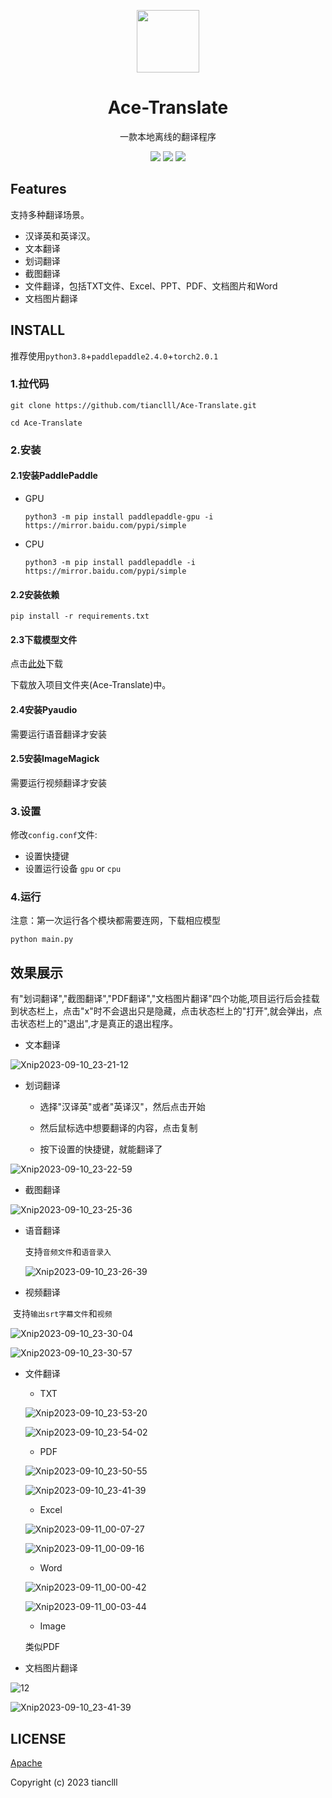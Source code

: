 <p align="center">
<img src="image/translate.png" style="width:100px;" />
</p>
<h1 align="center">Ace-Translate</h1>
<p align="center">
一款本地离线的翻译程序
</p>



<p align="center">
  <img src="https://img.shields.io/badge/Ace%20Translate-pink">
  <img src="https://img.shields.io/badge/paddlepaddle-v2.4.0-blue">
  <img src="https://img.shields.io/badge/torch-v2.0.1-blue">
</p>




## Features

支持多种翻译场景。

- 汉译英和英译汉。
- 文本翻译
- 划词翻译
- 截图翻译
- 文件翻译，包括TXT文件、Excel、PPT、PDF、文档图片和Word
- 文档图片翻译



## INSTALL

推荐使用`python3.8`+`paddlepaddle2.4.0`+`torch2.0.1`

### 1.拉代码

```
git clone https://github.com/tianclll/Ace-Translate.git
```

```
cd Ace-Translate
```



### 2.安装

#### 2.1安装PaddlePaddle

- GPU

  ```
  python3 -m pip install paddlepaddle-gpu -i https://mirror.baidu.com/pypi/simple
  ```

- CPU

  ```
  python3 -m pip install paddlepaddle -i https://mirror.baidu.com/pypi/simple
  ```

#### 2.2安装依赖

```
pip install -r requirements.txt
```

#### 2.3下载模型文件

点击[此处](https://www.123pan.com/s/knrdjv-AC5N3.html)下载

下载放入项目文件夹(Ace-Translate)中。

#### 2.4安装Pyaudio
需要运行语音翻译才安装

#### 2.5安装ImageMagick

需要运行视频翻译才安装

### 3.设置

修改`config.conf`文件:

- 设置快捷键
- 设置运行设备 `gpu` or `cpu`

### 4.运行

注意：第一次运行各个模块都需要连网，下载相应模型

```
python main.py
```



## 效果展示

有"划词翻译","截图翻译","PDF翻译","文档图片翻译"四个功能,项目运行后会挂载到状态栏上，点击"x"时不会退出只是隐藏，点击状态栏上的"打开",就会弹出，点击状态栏上的"退出",才是真正的退出程序。

- 文本翻译

![Xnip2023-09-10_23-21-12](image/Xnip2023-09-10_23-21-12.jpg)

- 划词翻译

  - 选择"汉译英"或者"英译汉"，然后点击开始

  - 然后鼠标选中想要翻译的内容，点击复制
  - 按下设置的快捷键，就能翻译了

![Xnip2023-09-10_23-22-59](image/Xnip2023-09-10_23-22-59.jpg)



- 截图翻译

![Xnip2023-09-10_23-25-36](image/Xnip2023-09-10_23-25-36.jpg)

- 语音翻译

  支持`音频文件`和`语音录入`

  ![Xnip2023-09-10_23-26-39](image/Xnip2023-09-10_23-26-39.jpg)

- 视频翻译

​		支持`输出srt字幕文件`和`视频`

![Xnip2023-09-10_23-30-04](image/Xnip2023-09-10_23-30-04.jpg)

![Xnip2023-09-10_23-30-57](image/Xnip2023-09-10_23-30-57.jpg)

- 文件翻译

  - TXT

  ![Xnip2023-09-10_23-53-20](image/Xnip2023-09-10_23-53-20.jpg)

  ![Xnip2023-09-10_23-54-02](image/Xnip2023-09-10_23-54-02.jpg)

  - PDF

  ![Xnip2023-09-10_23-50-55](image/Xnip2023-09-10_23-50-55.jpg)

  ![Xnip2023-09-10_23-41-39](image/Xnip2023-09-10_23-41-39.jpg)

  - Excel

  ![Xnip2023-09-11_00-07-27](image/Xnip2023-09-11_00-07-27.jpg)

  ![Xnip2023-09-11_00-09-16](image/Xnip2023-09-11_00-09-16.jpg)

  - Word

  ![Xnip2023-09-11_00-00-42](image/Xnip2023-09-11_00-00-42.jpg)

  ![Xnip2023-09-11_00-03-44](image/Xnip2023-09-11_00-03-44.jpg)

  - Image

  类似PDF

- 文档图片翻译

![12](image/12.jpg)

![Xnip2023-09-10_23-41-39](image/Xnip2023-09-10_23-41-39.jpg)

## LICENSE
[Apache](https://github.com/tianclll/Ace-Translate/blob/main/LICENSE)

Copyright (c) 2023 tianclll
